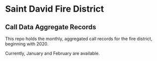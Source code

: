 # Saint David Fire District
## Call Data Aggregate Records

This repo holds the monthly, aggregated call records for the fire district, beginning with 2020.

Currently, January and February are available.
